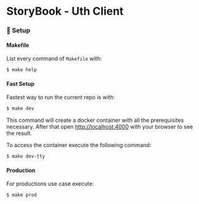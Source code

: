 # StoryBook - Uth Client

### 🔨 Setup

#### Makefile

List every command of `Makefile` with:

```bash
$ make help
```

#### Fast Setup

Fastest way to run the current repo is with:

```bash
$ make dev
```

This command will create a docker container with all the prerequisites necessary. After that open [http://localhost:4000](http://localhost:4000) with your browser to see the result.

To access the container execute the following command:

```bash
$ make dev-tty
```

#### Production

For productions use case execute:

```bash
$ make prod
```
